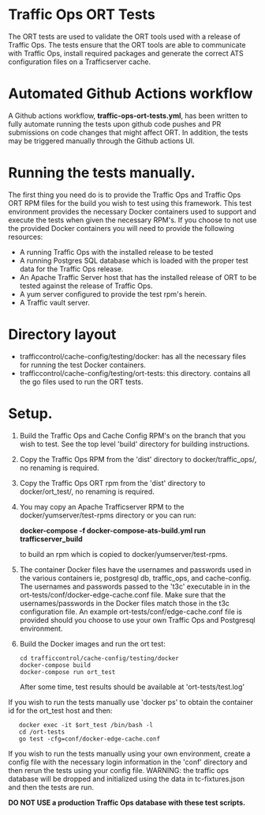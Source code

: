 <!--
    Licensed to the Apache Software Foundation (ASF) under one
    or more contributor license agreements.  See the NOTICE file
    distributed with this work for additional information
    regarding copyright ownership.  The ASF licenses this file
    to you under the Apache License, Version 2.0 (the
    "License"); you may not use this file except in compliance
    with the License.  You may obtain a copy of the License at

      http://www.apache.org/licenses/LICENSE-2.0

    Unless required by applicable law or agreed to in writing,
    software distributed under the License is distributed on an
    "AS IS" BASIS, WITHOUT WARRANTIES OR CONDITIONS OF ANY
    KIND, either express or implied.  See the License for the
    specific language governing permissions and limitations
    under the License.
-->

# Traffic Ops ORT Tests

The ORT tests are used to validate the ORT tools used with a
release of Traffic Ops.  The tests ensure that the ORT tools
are able to communicate with Traffic Ops, install required
packages and generate the correct ATS configuration files on
a Trafficserver cache.

# Automated Github Actions workflow

A Github actions workflow, **traffic-ops-ort-tests.yml**, has 
been written to fully automate running the tests upon github
code pushes and PR submissions on code changes that might affect
ORT.  In addition, the tests may be triggered manually through
the Github actions UI.

# Running the tests manually.

The first thing you need do is to provide the Traffic Ops and
Traffic Ops ORT RPM files for the build you wish to test using 
this framework.  This test environment provides the necessary
Docker containers used to support and execute the tests when
given the necessary RPM's.  If you choose to not use the provided
Docker containers you will need to provide the following resources:

  - A running Traffic Ops with the installed release to be tested
  - A running Postgres SQL database which is loaded with the proper
    test data for the Traffic Ops release.
  - An Apache Traffic Server host that has the installed release of
    ORT to be tested against the release of Traffic Ops.
  - A yum server configured to provide the test rpm's herein.
  - A Traffic vault server.

# Directory layout

  - trafficcontrol/cache-config/testing/docker:  has all the
    necessary files for running the test Docker containers.
  - trafficcontrol/cache-config/testing/ort-tests:  this directory.
    contains all the go files used to run the ORT tests.

# Setup.

  1.  Build the Traffic Ops and Cache Config RPM's on the branch
      that you wish to test.  See the top level 'build' directory for
      building instructions.
  2.  Copy the Traffic Ops RPM from the 'dist' directory to
      docker/traffic_ops/, no renaming is required.
  3.  Copy the Traffic Ops ORT rpm from the 'dist' directory to
      docker/ort_test/, no renaming is required.
  4.  You may copy an Apache Trafficserver RPM to the
      docker/yumserver/test-rpms directory or you can run:

      **docker-compose -f docker-compose-ats-build.yml run trafficserver_build**

      to build an rpm which is copied to docker/yumserver/test-rpms.

  5.  The container Docker files have the usernames and passwords used in the various
      containers ie, postgresql db, traffic_ops, and cache-config.  The usernames
      and passwords passed to the 't3c' executable in in the 
      ort-tests/conf/docker-edge-cache.conf file.  Make sure that the usernames/passwords
      in the Docker files match those in the t3c configuration file.
      An example ort-tests/conf/edge-cache.conf file is provided should you choose to
      use your own Traffic Ops and Postgresql environment.
  6.  Build the Docker images and run the ort test:
      ``` 
      cd trafficcontrol/cache-config/testing/docker
      docker-compose build
      docker-compose run ort_test
      ```
      After some time, test results should be available at
      'ort-tests/test.log'
  
  If you wish to run the tests manually use 'docker ps' to obtain the container id for
  the ort_test host and then:

  ```
     docker exec -it $ort_test /bin/bash -l
     cd /ort-tests
     go test -cfg=conf/docker-edge-cache.conf
  ```

  If you wish to run the tests manually using your own environment, create a config
  file with the necessary login information in the 'conf' directory and then rerun
  the tests using your config file.  WARNING: the traffic ops database will be dropped
  and initialized using the data in tc-fixtures.json and then the tests are run.  
  
  **DO NOT USE a production Traffic Ops database with these test scripts.**


 
